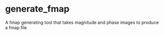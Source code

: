 # generate_fmap
A fmap generating tool that takes magnitude and phase images to produce a fmap file
